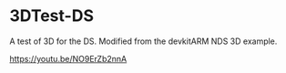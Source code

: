 # 3DTest-DS
A test of 3D for the DS. Modified from the devkitARM NDS 3D example.

https://youtu.be/NO9ErZb2nnA
